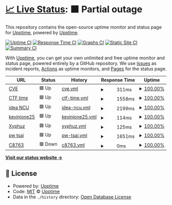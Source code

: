 # [📈 Live Status](https://demo.upptime.js.org): <!--live status--> **🟧 Partial outage**

This repository contains the open-source uptime monitor and status page for [Upptime](https://upptime.js.org), powered by [Upptime](https://github.com/upptime/upptime).

[![Uptime CI](https://github.com/upptime/upptime/workflows/Uptime%20CI/badge.svg)](https://github.com/upptime/upptime/actions?query=workflow%3A%22Uptime+CI%22)
[![Response Time CI](https://github.com/upptime/upptime/workflows/Response%20Time%20CI/badge.svg)](https://github.com/upptime/upptime/actions?query=workflow%3A%22Response+Time+CI%22)
[![Graphs CI](https://github.com/upptime/upptime/workflows/Graphs%20CI/badge.svg)](https://github.com/upptime/upptime/actions?query=workflow%3A%22Graphs+CI%22)
[![Static Site CI](https://github.com/upptime/upptime/workflows/Static%20Site%20CI/badge.svg)](https://github.com/upptime/upptime/actions?query=workflow%3A%22Static+Site+CI%22)
[![Summary CI](https://github.com/upptime/upptime/workflows/Summary%20CI/badge.svg)](https://github.com/upptime/upptime/actions?query=workflow%3A%22Summary+CI%22)

With [Upptime](https://upptime.js.org), you can get your own unlimited and free uptime monitor and status page, powered entirely by a GitHub repository. We use [Issues](https://github.com/upptime/upptime/issues) as incident reports, [Actions](https://github.com/upptime/upptime/actions) as uptime monitors, and [Pages](https://demo.upptime.js.org) for the status page.

<!--start: status pages-->
<!-- This summary is generated by Upptime (https://github.com/upptime/upptime) -->
<!-- Do not edit this manually, your changes will be overwritten -->
<!-- prettier-ignore -->
| URL | Status | History | Response Time | Uptime |
| --- | ------ | ------- | ------------- | ------ |
| <img alt="" src="https://favicons.githubusercontent.com/www.cve.org" height="13"> [CVE](https://www.cve.org/) | 🟩 Up | [cve.yml](https://github.com/kevinjone25/uptime/commits/HEAD/history/cve.yml) | <details><summary><img alt="Response time graph" src="./graphs/cve/response-time-week.png" height="20"> 311ms</summary><br><a href="https://demo.upptime.js.org/history/cve"><img alt="Response time 275" src="https://img.shields.io/endpoint?url=https%3A%2F%2Fraw.githubusercontent.com%2Fkevinjone25%2Fuptime%2FHEAD%2Fapi%2Fcve%2Fresponse-time.json"></a><br><a href="https://demo.upptime.js.org/history/cve"><img alt="24-hour response time 377" src="https://img.shields.io/endpoint?url=https%3A%2F%2Fraw.githubusercontent.com%2Fkevinjone25%2Fuptime%2FHEAD%2Fapi%2Fcve%2Fresponse-time-day.json"></a><br><a href="https://demo.upptime.js.org/history/cve"><img alt="7-day response time 311" src="https://img.shields.io/endpoint?url=https%3A%2F%2Fraw.githubusercontent.com%2Fkevinjone25%2Fuptime%2FHEAD%2Fapi%2Fcve%2Fresponse-time-week.json"></a><br><a href="https://demo.upptime.js.org/history/cve"><img alt="30-day response time 273" src="https://img.shields.io/endpoint?url=https%3A%2F%2Fraw.githubusercontent.com%2Fkevinjone25%2Fuptime%2FHEAD%2Fapi%2Fcve%2Fresponse-time-month.json"></a><br><a href="https://demo.upptime.js.org/history/cve"><img alt="1-year response time 275" src="https://img.shields.io/endpoint?url=https%3A%2F%2Fraw.githubusercontent.com%2Fkevinjone25%2Fuptime%2FHEAD%2Fapi%2Fcve%2Fresponse-time-year.json"></a></details> | <details><summary><a href="https://demo.upptime.js.org/history/cve">100.00%</a></summary><a href="https://demo.upptime.js.org/history/cve"><img alt="All-time uptime 100.00%" src="https://img.shields.io/endpoint?url=https%3A%2F%2Fraw.githubusercontent.com%2Fkevinjone25%2Fuptime%2FHEAD%2Fapi%2Fcve%2Fuptime.json"></a><br><a href="https://demo.upptime.js.org/history/cve"><img alt="24-hour uptime 100.00%" src="https://img.shields.io/endpoint?url=https%3A%2F%2Fraw.githubusercontent.com%2Fkevinjone25%2Fuptime%2FHEAD%2Fapi%2Fcve%2Fuptime-day.json"></a><br><a href="https://demo.upptime.js.org/history/cve"><img alt="7-day uptime 100.00%" src="https://img.shields.io/endpoint?url=https%3A%2F%2Fraw.githubusercontent.com%2Fkevinjone25%2Fuptime%2FHEAD%2Fapi%2Fcve%2Fuptime-week.json"></a><br><a href="https://demo.upptime.js.org/history/cve"><img alt="30-day uptime 100.00%" src="https://img.shields.io/endpoint?url=https%3A%2F%2Fraw.githubusercontent.com%2Fkevinjone25%2Fuptime%2FHEAD%2Fapi%2Fcve%2Fuptime-month.json"></a><br><a href="https://demo.upptime.js.org/history/cve"><img alt="1-year uptime 100.00%" src="https://img.shields.io/endpoint?url=https%3A%2F%2Fraw.githubusercontent.com%2Fkevinjone25%2Fuptime%2FHEAD%2Fapi%2Fcve%2Fuptime-year.json"></a></details>
| <img alt="" src="https://favicons.githubusercontent.com/ctftime.org" height="13"> [CTF time](https://ctftime.org/) | 🟩 Up | [ctf-time.yml](https://github.com/kevinjone25/uptime/commits/HEAD/history/ctf-time.yml) | <details><summary><img alt="Response time graph" src="./graphs/ctf-time/response-time-week.png" height="20"> 1558ms</summary><br><a href="https://demo.upptime.js.org/history/ctf-time"><img alt="Response time 1378" src="https://img.shields.io/endpoint?url=https%3A%2F%2Fraw.githubusercontent.com%2Fkevinjone25%2Fuptime%2FHEAD%2Fapi%2Fctf-time%2Fresponse-time.json"></a><br><a href="https://demo.upptime.js.org/history/ctf-time"><img alt="24-hour response time 1155" src="https://img.shields.io/endpoint?url=https%3A%2F%2Fraw.githubusercontent.com%2Fkevinjone25%2Fuptime%2FHEAD%2Fapi%2Fctf-time%2Fresponse-time-day.json"></a><br><a href="https://demo.upptime.js.org/history/ctf-time"><img alt="7-day response time 1558" src="https://img.shields.io/endpoint?url=https%3A%2F%2Fraw.githubusercontent.com%2Fkevinjone25%2Fuptime%2FHEAD%2Fapi%2Fctf-time%2Fresponse-time-week.json"></a><br><a href="https://demo.upptime.js.org/history/ctf-time"><img alt="30-day response time 1278" src="https://img.shields.io/endpoint?url=https%3A%2F%2Fraw.githubusercontent.com%2Fkevinjone25%2Fuptime%2FHEAD%2Fapi%2Fctf-time%2Fresponse-time-month.json"></a><br><a href="https://demo.upptime.js.org/history/ctf-time"><img alt="1-year response time 1378" src="https://img.shields.io/endpoint?url=https%3A%2F%2Fraw.githubusercontent.com%2Fkevinjone25%2Fuptime%2FHEAD%2Fapi%2Fctf-time%2Fresponse-time-year.json"></a></details> | <details><summary><a href="https://demo.upptime.js.org/history/ctf-time">100.00%</a></summary><a href="https://demo.upptime.js.org/history/ctf-time"><img alt="All-time uptime 99.60%" src="https://img.shields.io/endpoint?url=https%3A%2F%2Fraw.githubusercontent.com%2Fkevinjone25%2Fuptime%2FHEAD%2Fapi%2Fctf-time%2Fuptime.json"></a><br><a href="https://demo.upptime.js.org/history/ctf-time"><img alt="24-hour uptime 100.00%" src="https://img.shields.io/endpoint?url=https%3A%2F%2Fraw.githubusercontent.com%2Fkevinjone25%2Fuptime%2FHEAD%2Fapi%2Fctf-time%2Fuptime-day.json"></a><br><a href="https://demo.upptime.js.org/history/ctf-time"><img alt="7-day uptime 100.00%" src="https://img.shields.io/endpoint?url=https%3A%2F%2Fraw.githubusercontent.com%2Fkevinjone25%2Fuptime%2FHEAD%2Fapi%2Fctf-time%2Fuptime-week.json"></a><br><a href="https://demo.upptime.js.org/history/ctf-time"><img alt="30-day uptime 99.43%" src="https://img.shields.io/endpoint?url=https%3A%2F%2Fraw.githubusercontent.com%2Fkevinjone25%2Fuptime%2FHEAD%2Fapi%2Fctf-time%2Fuptime-month.json"></a><br><a href="https://demo.upptime.js.org/history/ctf-time"><img alt="1-year uptime 99.60%" src="https://img.shields.io/endpoint?url=https%3A%2F%2Fraw.githubusercontent.com%2Fkevinjone25%2Fuptime%2FHEAD%2Fapi%2Fctf-time%2Fuptime-year.json"></a></details>
| <img alt="" src="https://favicons.githubusercontent.com/idea.ncu.edu.tw" height="13"> [idea NCU](https://idea.ncu.edu.tw/) | 🟩 Up | [idea-ncu.yml](https://github.com/kevinjone25/uptime/commits/HEAD/history/idea-ncu.yml) | <details><summary><img alt="Response time graph" src="./graphs/idea-ncu/response-time-week.png" height="20"> 2199ms</summary><br><a href="https://demo.upptime.js.org/history/idea-ncu"><img alt="Response time 2234" src="https://img.shields.io/endpoint?url=https%3A%2F%2Fraw.githubusercontent.com%2Fkevinjone25%2Fuptime%2FHEAD%2Fapi%2Fidea-ncu%2Fresponse-time.json"></a><br><a href="https://demo.upptime.js.org/history/idea-ncu"><img alt="24-hour response time 1578" src="https://img.shields.io/endpoint?url=https%3A%2F%2Fraw.githubusercontent.com%2Fkevinjone25%2Fuptime%2FHEAD%2Fapi%2Fidea-ncu%2Fresponse-time-day.json"></a><br><a href="https://demo.upptime.js.org/history/idea-ncu"><img alt="7-day response time 2199" src="https://img.shields.io/endpoint?url=https%3A%2F%2Fraw.githubusercontent.com%2Fkevinjone25%2Fuptime%2FHEAD%2Fapi%2Fidea-ncu%2Fresponse-time-week.json"></a><br><a href="https://demo.upptime.js.org/history/idea-ncu"><img alt="30-day response time 2263" src="https://img.shields.io/endpoint?url=https%3A%2F%2Fraw.githubusercontent.com%2Fkevinjone25%2Fuptime%2FHEAD%2Fapi%2Fidea-ncu%2Fresponse-time-month.json"></a><br><a href="https://demo.upptime.js.org/history/idea-ncu"><img alt="1-year response time 2234" src="https://img.shields.io/endpoint?url=https%3A%2F%2Fraw.githubusercontent.com%2Fkevinjone25%2Fuptime%2FHEAD%2Fapi%2Fidea-ncu%2Fresponse-time-year.json"></a></details> | <details><summary><a href="https://demo.upptime.js.org/history/idea-ncu">100.00%</a></summary><a href="https://demo.upptime.js.org/history/idea-ncu"><img alt="All-time uptime 88.22%" src="https://img.shields.io/endpoint?url=https%3A%2F%2Fraw.githubusercontent.com%2Fkevinjone25%2Fuptime%2FHEAD%2Fapi%2Fidea-ncu%2Fuptime.json"></a><br><a href="https://demo.upptime.js.org/history/idea-ncu"><img alt="24-hour uptime 100.00%" src="https://img.shields.io/endpoint?url=https%3A%2F%2Fraw.githubusercontent.com%2Fkevinjone25%2Fuptime%2FHEAD%2Fapi%2Fidea-ncu%2Fuptime-day.json"></a><br><a href="https://demo.upptime.js.org/history/idea-ncu"><img alt="7-day uptime 100.00%" src="https://img.shields.io/endpoint?url=https%3A%2F%2Fraw.githubusercontent.com%2Fkevinjone25%2Fuptime%2FHEAD%2Fapi%2Fidea-ncu%2Fuptime-week.json"></a><br><a href="https://demo.upptime.js.org/history/idea-ncu"><img alt="30-day uptime 100.00%" src="https://img.shields.io/endpoint?url=https%3A%2F%2Fraw.githubusercontent.com%2Fkevinjone25%2Fuptime%2FHEAD%2Fapi%2Fidea-ncu%2Fuptime-month.json"></a><br><a href="https://demo.upptime.js.org/history/idea-ncu"><img alt="1-year uptime 88.22%" src="https://img.shields.io/endpoint?url=https%3A%2F%2Fraw.githubusercontent.com%2Fkevinjone25%2Fuptime%2FHEAD%2Fapi%2Fidea-ncu%2Fuptime-year.json"></a></details>
| <img alt="" src="https://favicons.githubusercontent.com/kevinjone25.github.io" height="13"> [kevinjone25](https://kevinjone25.github.io/kevinjoneown/) | 🟩 Up | [kevinjone25.yml](https://github.com/kevinjone25/uptime/commits/HEAD/history/kevinjone25.yml) | <details><summary><img alt="Response time graph" src="./graphs/kevinjone25/response-time-week.png" height="20"> 114ms</summary><br><a href="https://demo.upptime.js.org/history/kevinjone25"><img alt="Response time 91" src="https://img.shields.io/endpoint?url=https%3A%2F%2Fraw.githubusercontent.com%2Fkevinjone25%2Fuptime%2FHEAD%2Fapi%2Fkevinjone25%2Fresponse-time.json"></a><br><a href="https://demo.upptime.js.org/history/kevinjone25"><img alt="24-hour response time 112" src="https://img.shields.io/endpoint?url=https%3A%2F%2Fraw.githubusercontent.com%2Fkevinjone25%2Fuptime%2FHEAD%2Fapi%2Fkevinjone25%2Fresponse-time-day.json"></a><br><a href="https://demo.upptime.js.org/history/kevinjone25"><img alt="7-day response time 114" src="https://img.shields.io/endpoint?url=https%3A%2F%2Fraw.githubusercontent.com%2Fkevinjone25%2Fuptime%2FHEAD%2Fapi%2Fkevinjone25%2Fresponse-time-week.json"></a><br><a href="https://demo.upptime.js.org/history/kevinjone25"><img alt="30-day response time 92" src="https://img.shields.io/endpoint?url=https%3A%2F%2Fraw.githubusercontent.com%2Fkevinjone25%2Fuptime%2FHEAD%2Fapi%2Fkevinjone25%2Fresponse-time-month.json"></a><br><a href="https://demo.upptime.js.org/history/kevinjone25"><img alt="1-year response time 91" src="https://img.shields.io/endpoint?url=https%3A%2F%2Fraw.githubusercontent.com%2Fkevinjone25%2Fuptime%2FHEAD%2Fapi%2Fkevinjone25%2Fresponse-time-year.json"></a></details> | <details><summary><a href="https://demo.upptime.js.org/history/kevinjone25">100.00%</a></summary><a href="https://demo.upptime.js.org/history/kevinjone25"><img alt="All-time uptime 100.00%" src="https://img.shields.io/endpoint?url=https%3A%2F%2Fraw.githubusercontent.com%2Fkevinjone25%2Fuptime%2FHEAD%2Fapi%2Fkevinjone25%2Fuptime.json"></a><br><a href="https://demo.upptime.js.org/history/kevinjone25"><img alt="24-hour uptime 100.00%" src="https://img.shields.io/endpoint?url=https%3A%2F%2Fraw.githubusercontent.com%2Fkevinjone25%2Fuptime%2FHEAD%2Fapi%2Fkevinjone25%2Fuptime-day.json"></a><br><a href="https://demo.upptime.js.org/history/kevinjone25"><img alt="7-day uptime 100.00%" src="https://img.shields.io/endpoint?url=https%3A%2F%2Fraw.githubusercontent.com%2Fkevinjone25%2Fuptime%2FHEAD%2Fapi%2Fkevinjone25%2Fuptime-week.json"></a><br><a href="https://demo.upptime.js.org/history/kevinjone25"><img alt="30-day uptime 100.00%" src="https://img.shields.io/endpoint?url=https%3A%2F%2Fraw.githubusercontent.com%2Fkevinjone25%2Fuptime%2FHEAD%2Fapi%2Fkevinjone25%2Fuptime-month.json"></a><br><a href="https://demo.upptime.js.org/history/kevinjone25"><img alt="1-year uptime 100.00%" src="https://img.shields.io/endpoint?url=https%3A%2F%2Fraw.githubusercontent.com%2Fkevinjone25%2Fuptime%2FHEAD%2Fapi%2Fkevinjone25%2Fuptime-year.json"></a></details>
| <img alt="" src="https://favicons.githubusercontent.com/wst24365888.github.io" height="13"> [Xyphuz](https://wst24365888.github.io/) | 🟩 Up | [xyphuz.yml](https://github.com/kevinjone25/uptime/commits/HEAD/history/xyphuz.yml) | <details><summary><img alt="Response time graph" src="./graphs/xyphuz/response-time-week.png" height="20"> 125ms</summary><br><a href="https://demo.upptime.js.org/history/xyphuz"><img alt="Response time 94" src="https://img.shields.io/endpoint?url=https%3A%2F%2Fraw.githubusercontent.com%2Fkevinjone25%2Fuptime%2FHEAD%2Fapi%2Fxyphuz%2Fresponse-time.json"></a><br><a href="https://demo.upptime.js.org/history/xyphuz"><img alt="24-hour response time 116" src="https://img.shields.io/endpoint?url=https%3A%2F%2Fraw.githubusercontent.com%2Fkevinjone25%2Fuptime%2FHEAD%2Fapi%2Fxyphuz%2Fresponse-time-day.json"></a><br><a href="https://demo.upptime.js.org/history/xyphuz"><img alt="7-day response time 125" src="https://img.shields.io/endpoint?url=https%3A%2F%2Fraw.githubusercontent.com%2Fkevinjone25%2Fuptime%2FHEAD%2Fapi%2Fxyphuz%2Fresponse-time-week.json"></a><br><a href="https://demo.upptime.js.org/history/xyphuz"><img alt="30-day response time 98" src="https://img.shields.io/endpoint?url=https%3A%2F%2Fraw.githubusercontent.com%2Fkevinjone25%2Fuptime%2FHEAD%2Fapi%2Fxyphuz%2Fresponse-time-month.json"></a><br><a href="https://demo.upptime.js.org/history/xyphuz"><img alt="1-year response time 94" src="https://img.shields.io/endpoint?url=https%3A%2F%2Fraw.githubusercontent.com%2Fkevinjone25%2Fuptime%2FHEAD%2Fapi%2Fxyphuz%2Fresponse-time-year.json"></a></details> | <details><summary><a href="https://demo.upptime.js.org/history/xyphuz">100.00%</a></summary><a href="https://demo.upptime.js.org/history/xyphuz"><img alt="All-time uptime 100.00%" src="https://img.shields.io/endpoint?url=https%3A%2F%2Fraw.githubusercontent.com%2Fkevinjone25%2Fuptime%2FHEAD%2Fapi%2Fxyphuz%2Fuptime.json"></a><br><a href="https://demo.upptime.js.org/history/xyphuz"><img alt="24-hour uptime 100.00%" src="https://img.shields.io/endpoint?url=https%3A%2F%2Fraw.githubusercontent.com%2Fkevinjone25%2Fuptime%2FHEAD%2Fapi%2Fxyphuz%2Fuptime-day.json"></a><br><a href="https://demo.upptime.js.org/history/xyphuz"><img alt="7-day uptime 100.00%" src="https://img.shields.io/endpoint?url=https%3A%2F%2Fraw.githubusercontent.com%2Fkevinjone25%2Fuptime%2FHEAD%2Fapi%2Fxyphuz%2Fuptime-week.json"></a><br><a href="https://demo.upptime.js.org/history/xyphuz"><img alt="30-day uptime 100.00%" src="https://img.shields.io/endpoint?url=https%3A%2F%2Fraw.githubusercontent.com%2Fkevinjone25%2Fuptime%2FHEAD%2Fapi%2Fxyphuz%2Fuptime-month.json"></a><br><a href="https://demo.upptime.js.org/history/xyphuz"><img alt="1-year uptime 100.00%" src="https://img.shields.io/endpoint?url=https%3A%2F%2Fraw.githubusercontent.com%2Fkevinjone25%2Fuptime%2FHEAD%2Fapi%2Fxyphuz%2Fuptime-year.json"></a></details>
| <img alt="" src="https://favicons.githubusercontent.com/in.ncu.edu.tw" height="13"> [pw tsai](https://in.ncu.edu.tw/~pwtsai/) | 🟩 Up | [pw-tsai.yml](https://github.com/kevinjone25/uptime/commits/HEAD/history/pw-tsai.yml) | <details><summary><img alt="Response time graph" src="./graphs/pw-tsai/response-time-week.png" height="20"> 1651ms</summary><br><a href="https://demo.upptime.js.org/history/pw-tsai"><img alt="Response time 1643" src="https://img.shields.io/endpoint?url=https%3A%2F%2Fraw.githubusercontent.com%2Fkevinjone25%2Fuptime%2FHEAD%2Fapi%2Fpw-tsai%2Fresponse-time.json"></a><br><a href="https://demo.upptime.js.org/history/pw-tsai"><img alt="24-hour response time 1568" src="https://img.shields.io/endpoint?url=https%3A%2F%2Fraw.githubusercontent.com%2Fkevinjone25%2Fuptime%2FHEAD%2Fapi%2Fpw-tsai%2Fresponse-time-day.json"></a><br><a href="https://demo.upptime.js.org/history/pw-tsai"><img alt="7-day response time 1651" src="https://img.shields.io/endpoint?url=https%3A%2F%2Fraw.githubusercontent.com%2Fkevinjone25%2Fuptime%2FHEAD%2Fapi%2Fpw-tsai%2Fresponse-time-week.json"></a><br><a href="https://demo.upptime.js.org/history/pw-tsai"><img alt="30-day response time 1668" src="https://img.shields.io/endpoint?url=https%3A%2F%2Fraw.githubusercontent.com%2Fkevinjone25%2Fuptime%2FHEAD%2Fapi%2Fpw-tsai%2Fresponse-time-month.json"></a><br><a href="https://demo.upptime.js.org/history/pw-tsai"><img alt="1-year response time 1643" src="https://img.shields.io/endpoint?url=https%3A%2F%2Fraw.githubusercontent.com%2Fkevinjone25%2Fuptime%2FHEAD%2Fapi%2Fpw-tsai%2Fresponse-time-year.json"></a></details> | <details><summary><a href="https://demo.upptime.js.org/history/pw-tsai">100.00%</a></summary><a href="https://demo.upptime.js.org/history/pw-tsai"><img alt="All-time uptime 99.97%" src="https://img.shields.io/endpoint?url=https%3A%2F%2Fraw.githubusercontent.com%2Fkevinjone25%2Fuptime%2FHEAD%2Fapi%2Fpw-tsai%2Fuptime.json"></a><br><a href="https://demo.upptime.js.org/history/pw-tsai"><img alt="24-hour uptime 100.00%" src="https://img.shields.io/endpoint?url=https%3A%2F%2Fraw.githubusercontent.com%2Fkevinjone25%2Fuptime%2FHEAD%2Fapi%2Fpw-tsai%2Fuptime-day.json"></a><br><a href="https://demo.upptime.js.org/history/pw-tsai"><img alt="7-day uptime 100.00%" src="https://img.shields.io/endpoint?url=https%3A%2F%2Fraw.githubusercontent.com%2Fkevinjone25%2Fuptime%2FHEAD%2Fapi%2Fpw-tsai%2Fuptime-week.json"></a><br><a href="https://demo.upptime.js.org/history/pw-tsai"><img alt="30-day uptime 99.96%" src="https://img.shields.io/endpoint?url=https%3A%2F%2Fraw.githubusercontent.com%2Fkevinjone25%2Fuptime%2FHEAD%2Fapi%2Fpw-tsai%2Fuptime-month.json"></a><br><a href="https://demo.upptime.js.org/history/pw-tsai"><img alt="1-year uptime 99.97%" src="https://img.shields.io/endpoint?url=https%3A%2F%2Fraw.githubusercontent.com%2Fkevinjone25%2Fuptime%2FHEAD%2Fapi%2Fpw-tsai%2Fuptime-year.json"></a></details>
| <img alt="" src="https://favicons.githubusercontent.com/kiritoc8763.org" height="13"> [C8763](https://kiritoc8763.org) | 🟥 Down | [c8763.yml](https://github.com/kevinjone25/uptime/commits/HEAD/history/c8763.yml) | <details><summary><img alt="Response time graph" src="./graphs/c8763/response-time-week.png" height="20"> 0ms</summary><br><a href="https://demo.upptime.js.org/history/c8763"><img alt="Response time 0" src="https://img.shields.io/endpoint?url=https%3A%2F%2Fraw.githubusercontent.com%2Fkevinjone25%2Fuptime%2FHEAD%2Fapi%2Fc8763%2Fresponse-time.json"></a><br><a href="https://demo.upptime.js.org/history/c8763"><img alt="24-hour response time 0" src="https://img.shields.io/endpoint?url=https%3A%2F%2Fraw.githubusercontent.com%2Fkevinjone25%2Fuptime%2FHEAD%2Fapi%2Fc8763%2Fresponse-time-day.json"></a><br><a href="https://demo.upptime.js.org/history/c8763"><img alt="7-day response time 0" src="https://img.shields.io/endpoint?url=https%3A%2F%2Fraw.githubusercontent.com%2Fkevinjone25%2Fuptime%2FHEAD%2Fapi%2Fc8763%2Fresponse-time-week.json"></a><br><a href="https://demo.upptime.js.org/history/c8763"><img alt="30-day response time 0" src="https://img.shields.io/endpoint?url=https%3A%2F%2Fraw.githubusercontent.com%2Fkevinjone25%2Fuptime%2FHEAD%2Fapi%2Fc8763%2Fresponse-time-month.json"></a><br><a href="https://demo.upptime.js.org/history/c8763"><img alt="1-year response time 0" src="https://img.shields.io/endpoint?url=https%3A%2F%2Fraw.githubusercontent.com%2Fkevinjone25%2Fuptime%2FHEAD%2Fapi%2Fc8763%2Fresponse-time-year.json"></a></details> | <details><summary><a href="https://demo.upptime.js.org/history/c8763">100.00%</a></summary><a href="https://demo.upptime.js.org/history/c8763"><img alt="All-time uptime 100.00%" src="https://img.shields.io/endpoint?url=https%3A%2F%2Fraw.githubusercontent.com%2Fkevinjone25%2Fuptime%2FHEAD%2Fapi%2Fc8763%2Fuptime.json"></a><br><a href="https://demo.upptime.js.org/history/c8763"><img alt="24-hour uptime 100.00%" src="https://img.shields.io/endpoint?url=https%3A%2F%2Fraw.githubusercontent.com%2Fkevinjone25%2Fuptime%2FHEAD%2Fapi%2Fc8763%2Fuptime-day.json"></a><br><a href="https://demo.upptime.js.org/history/c8763"><img alt="7-day uptime 100.00%" src="https://img.shields.io/endpoint?url=https%3A%2F%2Fraw.githubusercontent.com%2Fkevinjone25%2Fuptime%2FHEAD%2Fapi%2Fc8763%2Fuptime-week.json"></a><br><a href="https://demo.upptime.js.org/history/c8763"><img alt="30-day uptime 100.00%" src="https://img.shields.io/endpoint?url=https%3A%2F%2Fraw.githubusercontent.com%2Fkevinjone25%2Fuptime%2FHEAD%2Fapi%2Fc8763%2Fuptime-month.json"></a><br><a href="https://demo.upptime.js.org/history/c8763"><img alt="1-year uptime 100.00%" src="https://img.shields.io/endpoint?url=https%3A%2F%2Fraw.githubusercontent.com%2Fkevinjone25%2Fuptime%2FHEAD%2Fapi%2Fc8763%2Fuptime-year.json"></a></details>

<!--end: status pages-->

[**Visit our status website →**](https://demo.upptime.js.org)

## 📄 License

- Powered by: [Upptime](https://github.com/upptime/upptime)
- Code: [MIT](./LICENSE) © [Upptime](https://upptime.js.org)
- Data in the `./history` directory: [Open Database License](https://opendatacommons.org/licenses/odbl/1-0/)
